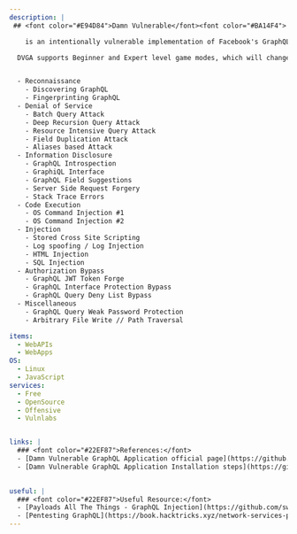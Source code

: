 ```yaml
---
description: |
 ## <font color="#E94D84">Damn Vulnerable</font><font color="#BA14F4"> GraphQL Application</font>

    is an intentionally vulnerable implementation of Facebook's GraphQL technology, to learn and practice GraphQL Security.

  DVGA supports Beginner and Expert level game modes, which will change the exploitation difficulty.


  - Reconnaissance
    - Discovering GraphQL
    - Fingerprinting GraphQL
  - Denial of Service
    - Batch Query Attack
    - Deep Recursion Query Attack
    - Resource Intensive Query Attack
    - Field Duplication Attack
    - Aliases based Attack
  - Information Disclosure
    - GraphQL Introspection
    - GraphiQL Interface
    - GraphQL Field Suggestions
    - Server Side Request Forgery
    - Stack Trace Errors
  - Code Execution
    - OS Command Injection #1
    - OS Command Injection #2
  - Injection
    - Stored Cross Site Scripting
    - Log spoofing / Log Injection
    - HTML Injection
    - SQL Injection
  - Authorization Bypass
    - GraphQL JWT Token Forge
    - GraphQL Interface Protection Bypass
    - GraphQL Query Deny List Bypass
  - Miscellaneous
    - GraphQL Query Weak Password Protection
    - Arbitrary File Write // Path Traversal

items:
  - WebAPIs
  - WebApps
OS:
  - Linux
  - JavaScript
services:
  - Free
  - OpenSource
  - Offensive
  - Vulnlabs


links: |
  ### <font color="#22EF87">References:</font>
  - [Damn Vulnerable GraphQL Application official page](https://github.com/dolevf/Damn-Vulnerable-GraphQL-Application)
  - [Damn Vulnerable GraphQL Application Installation steps](https://github.com/dolevf/Damn-Vulnerable-GraphQL-Application#installation)

  
useful: |
  ### <font color="#22EF87">Useful Resource:</font>
  - [Payloads All The Things - GraphQL Injection](https://github.com/swisskyrepo/PayloadsAllTheThings/blob/master/GraphQL%20Injection/README.md)
  - [Pentesting GraphQL](https://book.hacktricks.xyz/network-services-pentesting/pentesting-web/graphql)
---
```


